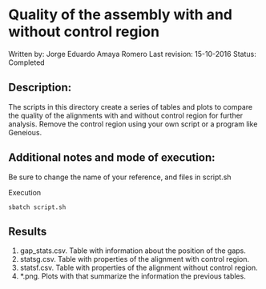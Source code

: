 # Quality of the assembly with and without control region
Written by: Jorge Eduardo Amaya Romero
Last revision: 15-10-2016
Status: Completed

## Description: 
The scripts in this directory create a series of tables and plots to compare the quality of the alignments with and without control region for further analysis. Remove the control region using your own script or a program like Geneious.

## Additional notes and mode of execution:

Be sure to change the name of your reference, and files in script.sh

Execution

	sbatch script.sh

## Results
1. gap\_stats.csv. Table with information about the position of the gaps.
2. statsg.csv. Table with properties of the alignment with control region.
3. statsf.csv. Table with properties of the alignment without control region.
4. \*.png. Plots with that summarize the information the previous tables.
